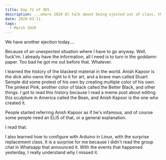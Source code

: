```yaml
---
title: Day 71 of 365.
description: ...where 2020 Al talk about being ejected out of class, the blackest material in the world, and Arduino.
date: 2020-03-11
tags:
  - March 2020
---
```


We have another ejection today....

Because of an unexpected situation where I have to go anyway. Well, fuck'im. I already have the information, all I need is to turn in the goddamn paper. Too bad he got me out before that. Whatever.

I learned the history of the blackest material in the world. Anish Kapoor is the dick who owns the right to it for art, and a brave man called Stuart Semple did some protest of his own by creating multiple color of his own. The pinkest Pink, another color of black called the Better Black, and other things. I got to read this history because I read a meme post about editing this sculpture in America called the Bean, and Anish Kapoor is the one who created it.

People started referring Anish Kapoor as if he's infamous, and of course some people need an ELI5 of that, or a general explanation.

I read that.

I also learned how to configure with Arduino in Linux, with the surprise replacement class. It is a surprise for me because I didn't read the group chat in Whatsapp that announced it. With the events that happened yesterday, I really understand why I missed it.
